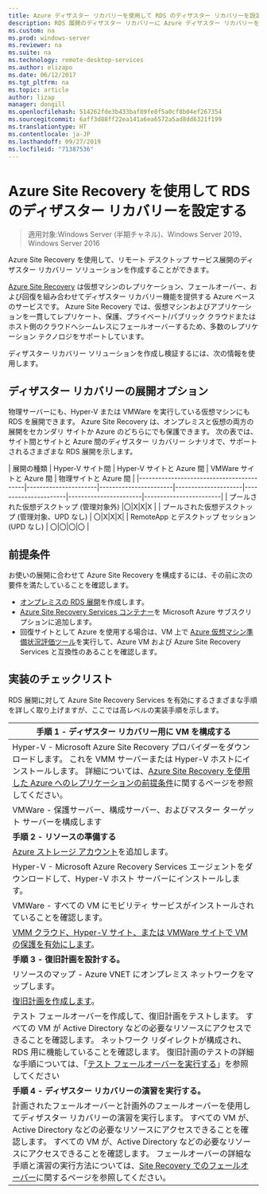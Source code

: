 ```yaml
---
title: Azure ディザスター リカバリーを使用して RDS のディザスター リカバリーを設定する
description: RDS 展開のディザスター リカバリーに Azure ディザスター リカバリーを使用する方法について説明する
ms.custom: na
ms.prod: windows-server
ms.reviewer: na
ms.suite: na
ms.technology: remote-desktop-services
ms.author: elizapo
ms.date: 06/12/2017
ms.tgt_pltfrm: na
ms.topic: article
author: lizap
manager: dongill
ms.openlocfilehash: 514262fde3b433baf89fe8f5a0cf8b04ef267354
ms.sourcegitcommit: 6aff3d88ff22ea141a6ea6572a5ad8dd6321f199
ms.translationtype: HT
ms.contentlocale: ja-JP
ms.lasthandoff: 09/27/2019
ms.locfileid: "71387536"
---
```

# <a name="set-up-disaster-recovery-for-rds-using-azure-site-recovery"></a>Azure Site Recovery を使用して RDS のディザスター リカバリーを設定する

>適用対象:Windows Server (半期チャネル)、Windows Server 2019、Windows Server 2016

Azure Site Recovery を使用して、リモート デスクトップ サービス展開のディザスター リカバリー ソリューションを作成することができます。 

[Azure Site Recovery](/azure/site-recovery/site-recovery-overview) は仮想マシンのレプリケーション、フェールオーバー、および回復を組み合わせてディザスター リカバリー機能を提供する Azure ベースのサービスです。 Azure Site Recovery では、仮想マシンおよびアプリケーションを一貫してレプリケート、保護、プライベート/パブリック クラウドまたはホスト側のクラウドへシームレスにフェールオーバーするため、多数のレプリケーション テクノロジをサポートしています。 

ディザスター リカバリー ソリューションを作成し検証するには、次の情報を使用します。

## <a name="disaster-recovery-deployment-options"></a>ディザスター リカバリーの展開オプション

物理サーバーにも、Hyper-V または VMWare を実行している仮想マシンにも RDS を展開できます。 Azure Site Recovery は、オンプレミスと仮想の両方の展開をセカンダリ サイトか Azure のどちらにでも保護できます。 次の表では、サイト間とサイトと Azure 間のディザスター リカバリー シナリオで、サポートされるさまざまな RDS 展開を示します。

| 展開の種類                          | Hyper-V サイト間 | Hyper-V サイトと Azure 間 | VMWare サイトと Azure 間 | 物理サイトと Azure 間 |
|------------------------------------------|----------------------|-----------------------|---------------------|----------------------|-----------------------|------------------------|
| プールされた仮想デスクトップ (管理対象外)       |〇|X|X|X |
| プールされた仮想デスクトップ (管理対象、UPD なし) | 〇|X|X|X|
| RemoteApp とデスクトップ セッション (UPD なし) | 〇|〇|〇|〇  |

## <a name="prerequisites"></a>前提条件

お使いの展開に合わせて Azure Site Recovery を構成するには、その前に次の要件を満たしていることを確認します。

- [オンプレミスの RDS 展開](rds-deploy-infrastructure.md)を作成します。
- [Azure Site Recovery Services コンテナー](/azure/site-recovery/site-recovery-vmm-to-azure#create-a-recovery-services-vault)を Microsoft Azure サブスクリプションに追加します。
- 回復サイトとして Azure を使用する場合は、VM 上で [Azure 仮想マシン準備状況評価ツール](https://azure.microsoft.com/downloads/vm-readiness-assessment/)を実行して、Azure VM および Azure Site Recovery Services と互換性のあることを確認します。
 
## <a name="implementation-checklist"></a>実装のチェックリスト

RDS 展開に対して Azure Site Recovery Services を有効にするさまざまな手順を詳しく取り上げますが、ここでは高レベルの実装手順を示します。

| **手順 1 - ディザスター リカバリー用に VM を構成する**                                                                                                                                                                                               |
|--------------------------------------------------------------------------------------------------------------------------------------------------------------------------------------------------------------------------------------------|
| Hyper-V - Microsoft Azure Site Recovery プロバイダーをダウンロードします。 これを VMM サーバーまたは Hyper-V ホストにインストールします。 詳細については、[Azure Site Recovery を使用した Azure へのレプリケーションの前提条件](/azure/site-recovery/site-recovery-prereq)に関するページを参照してください。                                                                                                                             |
| VMWare - 保護サーバー、構成サーバー、およびマスター ターゲット サーバーを構成します                                                                                                                                                      |
| **手順 2 - リソースの準備する**                                                                                                                                                                                                           |
| [Azure ストレージ アカウント](/azure/storage/storage-create-storage-account)を追加します。                                                                                                                                                                                                              |
| Hyper-V - Microsoft Azure Recovery Services エージェントをダウンロードして、Hyper-V ホスト サーバーにインストールします。                                                                                                                                     |
| VMWare - すべての VM にモビリティ サービスがインストールされていることを確認します。                                                                                                                                                                           |
| [VMM クラウド、Hyper-V サイト、または VMWare サイトで VM の保護を有効にします](rds-enable-dr-with-asr.md)。                                                                                                                                                                    |
| **手順 3 - 復旧計画を設計する。**                                                                                                                                                                                                        |
| リソースのマップ - Azure VNET にオンプレミス ネットワークをマップします。                                                                                                                                                                              |
| [復旧計画を作成します](rds-disaster-recovery-plan.md)。 |
| テスト フェールオーバーを作成して、復旧計画をテストします。 すべての VM が Active Directory などの必要なリソースにアクセスできることを確認します。 ネットワーク リダイレクトが構成され、RDS 用に機能していることを確認します。 復旧計画のテストの詳細な手順については、「[テスト フェールオーバーを実行する](/azure/site-recovery/site-recovery-test-failover-to-azure)」を参照してください|
| **手順 4 - ディザスター リカバリーの演習を実行する。**                                                                                                                                                                                                     |
| 計画されたフェールオーバーと計画外のフェールオーバーを使用してディザスター リカバリーの演習を実行します。 すべての VM が、Active Directory などの必要なリソースにアクセスできることを確認します。 すべての VM が、Active Directory などの必要なリソースにアクセスできることを確認します。 フェールオーバーの詳細な手順と演習の実行方法については、[Site Recovery でのフェールオーバー](/azure/site-recovery/site-recovery-failover)に関するページを参照してください。|


